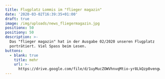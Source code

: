 ```yaml
---
title: Flugplatz Lommis im "flieger magazin"
date: '2020-03-02T16:39:35+01:00'
draft: true
image: /img/uploads/news_fliegermagazin.jpg
positionx: 50
positiony: 50
description: >-
  Das "flieger magazin" hat in der Ausgabe 02/2020 unseren Flugplatz
  porträtiert. Viel Spass beim Lesen.
buttons:
  - blank: true
    title: mehr
    url: >-
      https://drive.google.com/file/d/1uyMucZOWVhnvqMtio-yr8LkQzp0vengw/view?usp=sharing
---
```


